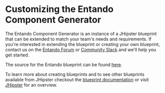 # Customizing the Entando Component Generator

The Entando Component Generator is an instance of a JHipster blueprint that can be extended to match your team's needs and requirements. If you're interested in extending the blueprint or creating your own blueprint, contact us on the [Entando Forum](https://forum.entando.com/) or [Community Slack](https://join.slack.com/t/entandocommunity/shared_invite/zt-g609owdv-2K~YRh8zrI6lqlWo4aFWUw) and we'll help you get started.

The source for the Entando blueprint can be found [here](https://github.com/entando/entando-blueprint).

To learn more about creating blueprints and to see other blueprints available from JHipster checkout the [blueprint documentation](https://www.jhipster.tech/modules/creating-a-blueprint/) or visit [JHipster](https://wwww.jhipster.tech) for an overview.

